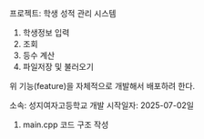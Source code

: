프로젝트: 학생 성적 관리 시스템
1. 학생정보 입력
2. 조회
3. 등수 계산
4. 파일저장 및 불러오기

위 기능(feature)을 자체적으로 개발해서 배포하려 한다.

소속: 성지여자고등학교
개발 시작일자: 2025-07-02일

1. main.cpp 코드 구조 작성
